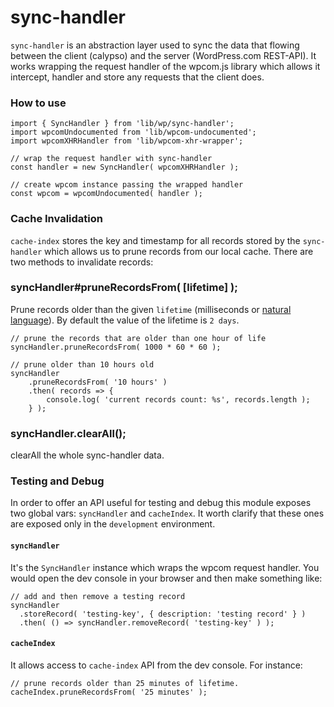 sync-handler
===========

`sync-handler` is an abstraction layer used to sync the data that flowing between 
the client (calypso) and the server (WordPress.com REST-API). It works wrapping 
the request handler of the wpcom.js library which allows it intercept, handler 
and store any requests that the client does.

### How to use

```es6
import { SyncHandler } from 'lib/wp/sync-handler';
import wpcomUndocumented from 'lib/wpcom-undocumented';
import wpcomXHRHandler from 'lib/wpcom-xhr-wrapper';

// wrap the request handler with sync-handler
const handler = new SyncHandler( wpcomXHRHandler );

// create wpcom instance passing the wrapped handler
const wpcom = wpcomUndocumented( handler );
```

### Cache Invalidation

`cache-index` stores the key and timestamp for all records stored by the
`sync-handler` which allows us to prune records from our local cache. There are
two methods to invalidate records:

### syncHandler#pruneRecordsFrom( [lifetime] );
Prune records older than the given `lifetime` (milliseconds or [natural
language](https://github.com/rauchg/ms.js)). By default the value of the lifetime is `2 days`.

```es6
// prune the records that are older than one hour of life
syncHandler.pruneRecordsFrom( 1000 * 60 * 60 );

// prune older than 10 hours old
syncHandler
	.pruneRecordsFrom( '10 hours' )
	.then( records => {
		console.log( 'current records count: %s', records.length );
	} );
```

### syncHandler.clearAll();
clearAll the whole sync-handler data.

### Testing and Debug

In order to offer an API useful for testing and debug this module exposes two global vars: `syncHandler` and `cacheIndex`. It worth clarify that these ones are exposed only in the `development` environment.

#### `syncHandler`

It's the `SyncHandler` instance which wraps the wpcom request handler. You would  open the dev console in your browser and then make something like:

```es6
// add and then remove a testing record
syncHandler
  .storeRecord( 'testing-key', { description: 'testing record' } )
  .then( () => syncHandler.removeRecord( 'testing-key' ) );
```


#### `cacheIndex`

It allows access to `cache-index` API from the dev console. For instance:

```es6
// prune records older than 25 minutes of lifetime.
cacheIndex.pruneRecordsFrom( '25 minutes' );
```
